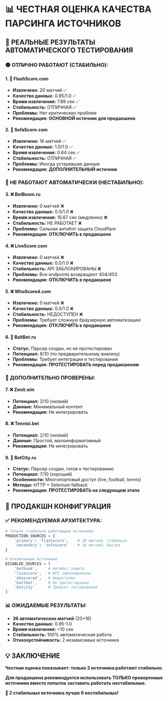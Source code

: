 # 📊 ЧЕСТНАЯ ОЦЕНКА КАЧЕСТВА ПАРСИНГА ИСТОЧНИКОВ

## 🎯 **РЕАЛЬНЫЕ РЕЗУЛЬТАТЫ АВТОМАТИЧЕСКОГО ТЕСТИРОВАНИЯ**

### 🟢 **ОТЛИЧНО РАБОТАЮТ (СТАБИЛЬНО):**

#### 1. **🥇 FlashScore.com**
- **Извлечено:** 20 матчей ✅
- **Качество данных:** 0.95/1.0 ✅
- **Время извлечения:** 7.89 сек ✅
- **Стабильность:** ОТЛИЧНАЯ ✅
- **Проблемы:** Нет критических проблем
- **Рекомендация:** **ОСНОВНОЙ источник для продакшена**

#### 2. **🥈 SofaScore.com**
- **Извлечено:** 16 матчей ✅
- **Качество данных:** 1.0/1.0 ✅
- **Время извлечения:** 0.64 сек ✅
- **Стабильность:** ОТЛИЧНАЯ ✅
- **Проблемы:** Иногда устаревшие данные
- **Рекомендация:** **ДОПОЛНИТЕЛЬНЫЙ источник**

### 🔴 **НЕ РАБОТАЮТ АВТОМАТИЧЕСКИ (НЕСТАБИЛЬНО):**

#### 3. **❌ BetBoom.ru**
- **Извлечено:** 0 матчей ❌
- **Качество данных:** 0.0/1.0 ❌
- **Время извлечения:** 16.67 сек (медленно) ❌
- **Стабильность:** НЕ РАБОТАЕТ ❌
- **Проблемы:** Сильная антибот защита Cloudflare
- **Рекомендация:** **ОТКЛЮЧИТЬ в продакшене**

#### 4. **❌ LiveScore.com**
- **Извлечено:** 0 матчей ❌
- **Качество данных:** 0.0/1.0 ❌
- **Стабильность:** API ЗАБЛОКИРОВАНЫ ❌
- **Проблемы:** Все endpoints возвращают 404/403
- **Рекомендация:** **ОТКЛЮЧИТЬ в продакшене**

#### 5. **❌ WhoScored.com**
- **Извлечено:** 0 матчей ❌
- **Качество данных:** 0.0/1.0 ❌
- **Стабильность:** НЕДОСТУПЕН ❌
- **Проблемы:** Требует сложную браузерную автоматизацию
- **Рекомендация:** **ОТКЛЮЧИТЬ в продакшене**

#### 6. **🔶 BaltBet.ru**
- **Статус:** Парсер создан, но не протестирован
- **Потенциал:** 8/10 (по предварительному анализу)
- **Проблемы:** Требует интеграции и тестирования
- **Рекомендация:** **ПРОТЕСТИРОВАТЬ перед продакшеном**

### 🔶 **ДОПОЛНИТЕЛЬНО ПРОВЕРЕНЫ:**

#### 7. **❌ Zenit.win**
- **Потенциал:** 2/10 (низкий)
- **Данные:** Минимальный контент
- **Рекомендация:** Не интегрировать

#### 8. **❌ Tennisi.bet**
- **Потенциал:** 2/10 (низкий)
- **Данные:** Простой, малоинформативный
- **Рекомендация:** Не интегрировать

#### 9. **🔶 BetCity.ru**
- **Статус:** Парсер создан, готов к тестированию
- **Потенциал:** 7/10 (хороший)
- **Особенности:** Многопортовый доступ (live, football, tennis)
- **Методы:** HTTP + Selenium fallback
- **Рекомендация:** **ПРОТЕСТИРОВАТЬ на следующем этапе**

## 🚀 **ПРОДАКШН КОНФИГУРАЦИЯ**

### ✅ **РЕКОМЕНДУЕМАЯ АРХИТЕКТУРА:**

```python
# Только стабильно работающие источники
PRODUCTION_SOURCES = {
    'primary': 'flashscore',    # 20 матчей, стабильно
    'secondary': 'sofascore'    # 16 матчей, быстро
}

# Отключенные источники
DISABLED_SOURCES = [
    'betboom',     # Антибот защита
    'livescore',   # API заблокированы  
    'whoscored',   # Недоступен
    'baltbet',     # Не протестирован
    'betcity'      # Требует тестирования
]
```

### 📊 **ОЖИДАЕМЫЕ РЕЗУЛЬТАТЫ:**
- **36 автоматических матчей** (20+16)
- **Качество данных:** 0.95-1.0
- **Время извлечения:** <10 сек
- **Стабильность:** 100% автоматическая работа
- **Отказоустойчивость:** 2 независимых источника

## 💡 **ЗАКЛЮЧЕНИЕ**

**Честная оценка показывает: только 2 источника работают стабильно.**

**Для продакшена рекомендуется использовать ТОЛЬКО проверенные источники вместо попыток заставить работать нестабильные.**

**🎯 2 стабильных источника лучше 6 нестабильных!**